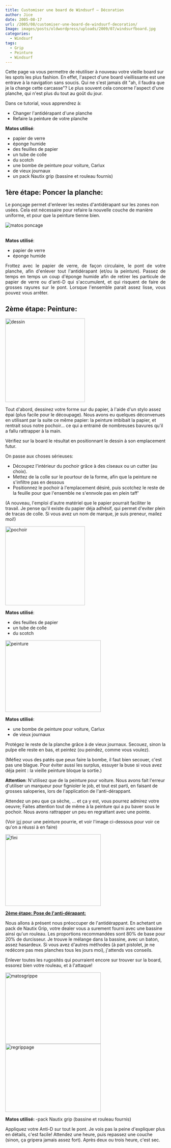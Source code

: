 ```yaml
---
title: Customiser une board de Windsurf – Décoration
author: Jice
date: 2005-08-17
url: /2005/08/customiser-une-board-de-windsurf-decoration/
Image: images/posts/oldwordpress/uploads/2009/07/windsurfboard.jpg
categories:
  - Windsurf
tags:
  - Grip
  - Peinture
  - Windsurf
---
```


Cette page va vous permettre de réutiliser à nouveau votre vieille board sur les spots les plus fashion. En effet, l'aspect d'une board vieillissante est une entrave à la navigation sans soucis. Qui ne s'est jamais dit "ah, il faudra que je la change cette carcasse"? Le plus souvent cela concerne l'aspect d'une planche, qui n'est plus du tout au goût du jour.
        
 Dans ce tutorial, vous apprendrez à:
              <ul>
                <li> 
                  <div align="left">Changer l'antidérapant d'une planche</div>
                </li>
                <li> 
                  <div align="left">Refaire la peinture de votre planche</div>
                </li>
              </ul>
              <p><strong>Matos utilisé</strong>:
              <ul>
                <li>papier de verre</li>
                <li>éponge humide</li>
                <li>des feuilles de papier</li>
                <li>un tube de colle</li>
                <li>du scotch</li>
                <li>une bombe de peinture pour voiture, Carlux</li>
                <li>de vieux journaux</li>
                <li>un pack Nautix grip (bassine et rouleau fournis)</li>
              </ul>
              

## 1ère étape: Poncer la planche:

Le ponçage permet d'enlever les restes d'antidérapant sur les zones non usées. Cela est nécessaire pour refaire la nouvelle couche de manière uniforme, et pour que la peinture tienne bien.

<img title="matos poncage" src="/images/posts/oldwordpress/uploads/2009/07/matos-poncage.jpg" alt="matos poncage" />

<br /> <strong>Matos utilisé</strong>: 
  <ul>
    <li>papier de verre</li>
    <li>éponge humide</li>
  </ul>



<p style="text-align: justify;">
  Frottez avec le papier de verre, de façon circulaire, le pont de votre planche, afin d'enlever tout l'antidérapant (et/ou la peinture). Passez de temps en temps un coup d'éponge humide afin de retirer les particule de papier de verre ou d'anti-D qui s'accumulent, et qui risquent de faire de grosses rayures sur le pont. Lorsque l'ensemble parait assez lisse, vous pouvez vous arrêter.
</p>

## 2ème étape: Peinture:

<img class="alignnone size-full wp-image-602" title="dessin" src="/images/posts/oldwordpress/uploads/2009/07/dessin.jpg" alt="dessin" width="250" height="263" >

Tout d'abord, dessinez votre forme sur du papier, à l'aide d'un stylo assez épai (plus facile pour le découpage). Nous avons eu quelques déconvenues en utilisant par la suite ce même papier: la peinture imbibait la papier, et rentrait sous notre pochoir&#8230; ce qui a entrainé de nombreuses bavures qu'il a fallu rattrapper à la main.

Vérifiez sur la board le résultat en positionnant le dessin à son emplacement futur.


On passe aux choses sérieuses:

<ul>
        <li>
          Découpez l'intérieur du pochoir grâce à des ciseaux ou un cutter (au choix).
        </li>
        <li>
          Mettez de la colle sur le pourtour de la forme, afin que la peinture ne s'infiltre pas en dessous
        </li>
        <li>
          Positionnez le pochoir à l'emplacement désiré, puis scotchez le reste de la feuille pour que l'ensemble ne s'ennvole pas en plein taff'
        </li>
      </ul>

(A nouveau, l'emploi d'autre matériel que le papier pourrait faciliter le travail. Je pense qu'il existe du papier déja adhésif, qui permet d'eviter plein de tracas de colle. Si vous avez un nom de marque, je suis preneur, mailez moi!)

<img class="alignnone size-full wp-image-603" title="pochoir" src="/images/posts/oldwordpress/uploads/2009/07/pochoir.jpg" alt="pochoir" width="250" height="248" />

<strong>Matos utilisé</strong>:
              <ul>
                <li>des feuilles de papier</li>
                <li>un tube de colle</li>
                <li>du scotch</li>
              </ul>

  

<img class="alignnone size-full wp-image-604" title="peinture" src="/images/posts/oldwordpress/uploads/2009/07/peinture.jpg" alt="peinture" width="300" height="225" />  

<strong>Matos utilisé</strong>:
              <ul>
                <li>une bombe de peinture pour voiture, Carlux</li>
                <li>de vieux journaux</li>
              </ul>

Protégez le reste de la planche grâce à de vieux journaux. Secouez, sinon la pulpe elle reste en bas, et peintez (ou peindez, comme vous voulez).

 (Méfiez vous des patés que peux faire la bombe, il faut bien secouer, c'est pas une blague. Pour éviter aussi les surplus, essuyer la buse si vous avez déja peint : la vieille peinture bloque la sortie.)
    
<strong>Attention</strong>: N'utilisez que de la peinture pour voiture. Nous avons fait l'erreur d'utiliser un marqueur pour fignioler le job, et tout est parti, en faisant de grosses saloperies, lors de l'application de l'anti-dérappant.
      
Attendez un peu que ça sèche, &#8230; et ça y est, vous pourrez admirez votre oeuvre; Faites attention tout de même à la peinture qui a pu baver sous le pochoir. Nous avons rattrapper un peu en regrattant avec une pointe.

(Voir <a href="/images/posts/oldwordpress/uploads/2009/07/mort.jpg" target="_blank">ici</a> pour une peinture pourrie, et voir l'image ci-dessous pour voir ce qu'on a réussi à en faire)

<img class="alignnone size-full wp-image-605" title="fini" src="/images/posts/oldwordpress/uploads/2009/07/fini.jpg" alt="fini" width="300" height="225" >

    

<span style="text-decoration: underline;"><strong><span style="text-decoration: underline;">2ème étape: Pose de l'anti-dérapant:</span></strong></span>

Nous allons à présent nous préoccuper de l'antidérappant. En achetant un pack de Nautix Grip, votre dealer vous a surement fourni avec une bassine ainsi qu'un rouleau. Les proportions recommandées sont 80% de base pour 20% de durcisseur. Je trouve le mélange dans la bassine, avec un baton, assez hasardeux. Si vous avez d'autres méthodes (à part pistolet, je ne redécore pas mes planches tous les jours moi), j'attends vos conseils.

 Enlever toutes les rugosités qui pourraient encore sur trouver sur la board, essorez bien votre rouleau, et à l'attaque!

 <img class="alignnone size-full wp-image-606" title="matosgrippe" src="/images/posts/oldwordpress/uploads/2009/07/matosgrippe.jpg" alt="matosgrippe" width="300" height="224" >

 <img class="alignnone size-full wp-image-608" title="regrippage" src="/images/posts/oldwordpress/uploads/2009/07/regrippage1.jpg" alt="regrippage" width="300" height="214" >

 <strong>Matos utilisé: </strong>-pack Nautix grip (bassine et rouleau fournis)

  Appliquez votre Anti-D sur tout le pont. Je vois pas la peine d'expliquer plus en détails, c'est facile!
 Attendez une heure, puis repassez une couche (sinon, ça gripera jamais assez fort). Après deux ou trois heure, c'est sec.
